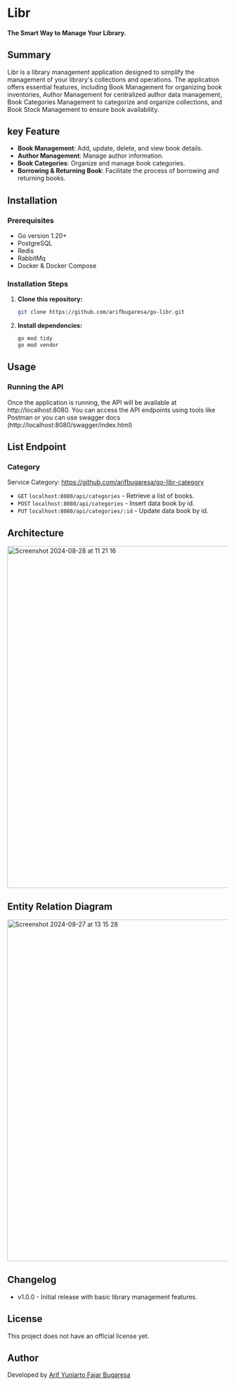 # Libr
#### The Smart Way to Manage Your Library.

## Summary
Libr is a library management application designed to simplify the management of your library's collections and operations. The application offers essential features, including Book Management for organizing book inventories, Author Management for centralized author data management, Book Categories Management to categorize and organize collections, and Book Stock Management to ensure book availability.

## key Feature
- **Book Management**: Add, update, delete, and view book details.
- **Author Management**: Manage author information.
- **Book Categories**: Organize and manage book categories.
- **Borrowing & Returning Book**: Facilitate the process of borrowing and returning books.

## Installation
### Prerequisites

- Go version 1.20+
- PostgreSQL
- Redis
- RabbitMq
- Docker & Docker Compose

### Installation Steps

1. **Clone this repository:**

   ```bash
   git clone https://github.com/arifbugaresa/go-libr.git

2. **Install dependencies:**

   ```bash
   go mod tidy
   go mod vendor
   
## Usage
### Running the API
Once the application is running, the API will be available at http://localhost:8080. You can access the API endpoints using tools like Postman or you can use swagger docs (http://localhost:8080/swagger/index.html)

## List Endpoint
### Category
Service Category: https://github.com/arifbugaresa/go-libr-category
- `GET` `localhost:8080/api/categories` - Retrieve a list of books.
- `POST` `localhost:8080/api/categories` - Insert data book by id.
- `PUT` `localhost:8080/api/categories/:id` - Update data book by id.


## Architecture
<img width="777" alt="Screenshot 2024-08-28 at 11 21 16" src="https://github.com/user-attachments/assets/e65db8ef-d648-49d0-a8f6-0ebefe411fa3">

## Entity Relation Diagram
<img width="777" alt="Screenshot 2024-08-27 at 13 15 28" src="https://github.com/user-attachments/assets/96a7d75c-260d-4a33-b004-b3404c12ea24">

## Changelog
- v1.0.0 - Initial release with basic library management features.

## License
This project does not have an official license yet.

## Author
Developed by [Arif Yuniarto Fajar Bugaresa](https://www.linkedin.com/in/arifbugaresa/)

